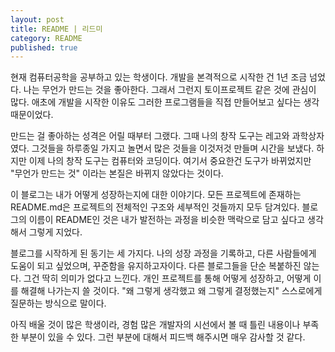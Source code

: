 ```yaml
---
layout: post
title: README | 리드미
category: README
published: true
---
```


현재 컴퓨터공학을 공부하고 있는 학생이다. 개발을 본격적으로 시작한 건 1년 조금 넘었다. 나는 무언가 만드는 것을 좋아한다. 그래서 그런지 토이프로젝트 같은 것에 관심이 많다. 애초에 개발을 시작한 이유도 그러한 프로그램들을 직접 만들어보고 싶다는 생각 때문이었다. 

만드는 걸 좋아하는 성격은 어릴 때부터 그랬다. 그때 나의 창작 도구는 레고와 과학상자였다. 그것들을 하루종일 가지고 놀면서 많은 것들을 이것저것 만들며 시간을 보냈다. 하지만 이제 나의 창작 도구는 컴퓨터와 코딩이다. 여기서 중요한건 도구가 바뀌었지만 "무언가 만드는 것" 이라는 본질은 바뀌지 않았다는 것이다.

이 블로그는 내가 어떻게 성장하는지에 대한 이야기다. 모든 프로젝트에 존재하는 README.md은 프로젝트의 전체적인 구조와 세부적인 것들까지 모두 담겨있다. 블로그의 이름이 README인 것은 내가 발전하는 과정을 비슷한 맥락으로 담고 싶다고 생각해서 그렇게 지었다.

블로그를 시작하게 된 동기는 세 가지다. 나의 성장 과정을 기록하고, 다른 사람들에게 도움이 되고 싶었으며, 꾸준함을 유지하고자이다. 다른 블로그들을 단순 복붙하진 않는다. 그건 딱히 의미가 없다고 느낀다. 개인 프로젝트를 통해 어떻게 성장하고, 어떻게 이를 해결해 나가는지 쓸 것이다. "왜 그렇게 생각했고 왜 그렇게 결정했는지" 스스로에게 질문하는 방식으로 말이다. 

아직 배울 것이 많은 학생이라, 경험 많은 개발자의 시선에서 볼 때 틀린 내용이나 부족한 부분이 있을 수 있다. 그런 부분에 대해서 피드백 해주시면 매우 감사할 것 같다.
